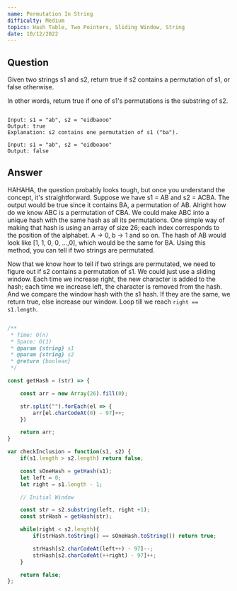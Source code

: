 ```yaml
---
name: Permutation In String
difficulty: Medium
topics: Hash Table, Two Pointers, Sliding Window, String
date: 10/12/2022
---
```


## Question

Given two strings s1 and s2, return true if s2 contains a permutation of s1, or false otherwise.

In other words, return true if one of s1's permutations is the substring of s2.

```txt:examples showLineNumbers

Input: s1 = "ab", s2 = "eidbaooo"
Output: true
Explanation: s2 contains one permutation of s1 ("ba").

Input: s1 = "ab", s2 = "eidboaoo"
Output: false

```

## Answer

HAHAHA, the question probably looks tough, but once you understand the concept, it's straightforward. Suppose we have s1 = AB and s2 = ACBA. The output would be true since it contains BA, a permutation of AB. Alright how do we know ABC is a permutation of CBA. We could make ABC into a unique hash with the same hash as all its permutations. One simple way of making that hash is using an array of size 26; each index corresponds to the position of the alphabet. A -> 0, b -> 1 and so on. The hash of AB would look like [1, 1, 0, 0, ...,0], which would be the same for BA. Using this method, you can tell if two strings are permutated.

Now that we know how to tell if two strings are permutated, we need to figure out if s2 contains a permutation of s1. We could just use a sliding window. Each time we increase right, the new character is added to the hash; each time we increase left, the character is removed from the hash. And we compare the window hash with the s1 hash. If they are the same, we return true, else increase our window. Loop till we reach `right == s1.length`.

```js:solution.js showLineNumbers

/**
 * Time: O(n)
 * Space: O(1)
 * @param {string} s1
 * @param {string} s2
 * @return {boolean}
 */

const getHash = (str) => {

    const arr = new Array(26).fill(0);

    str.split("").forEach(el => {
        arr[el.charCodeAt(0) - 97]++;
    })

    return arr;
}

var checkInclusion = function(s1, s2) {
    if(s1.length > s2.length) return false;

    const sOneHash = getHash(s1);
    let left = 0;
    let right = s1.length - 1;

    // Initial Window

    const str = s2.substring(left, right +1);
    const strHash = getHash(str);

    while(right < s2.length){
        if(strHash.toString() == sOneHash.toString()) return true;

        strHash[s2.charCodeAt(left++) - 97]--;
        strHash[s2.charCodeAt(++right) - 97]++;
    }

    return false;
};

```
